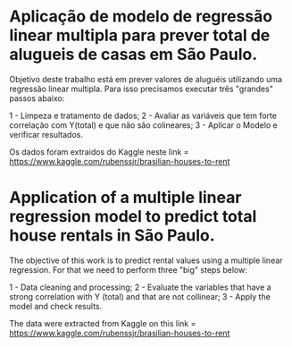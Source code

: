 # Aplicação de modelo de regressão linear multipla para prever total de alugueis de casas em São Paulo.
Objetivo deste trabalho está em prever valores de aluguéis utilizando uma regressão linear multipla. Para isso precisamos executar três "grandes" passos abaixo:

1 - Limpeza e tratamento de dados;
2 - Avaliar as variáveis que tem forte correlação com Y(total) e que não são colineares;
3 - Aplicar o Modelo e verificar resultados.


Os dados foram extraidos do Kaggle neste link = https://www.kaggle.com/rubenssjr/brasilian-houses-to-rent


# Application of a multiple linear regression model to predict total house rentals in São Paulo.
The objective of this work is to predict rental values ​​using a multiple linear regression. For that we need to perform three "big" steps below:

1 - Data cleaning and processing;
2 - Evaluate the variables that have a strong correlation with Y (total) and that are not collinear;
3 - Apply the model and check results.
 

The data were extracted from Kaggle on this link = https://www.kaggle.com/rubenssjr/brasilian-houses-to-rent